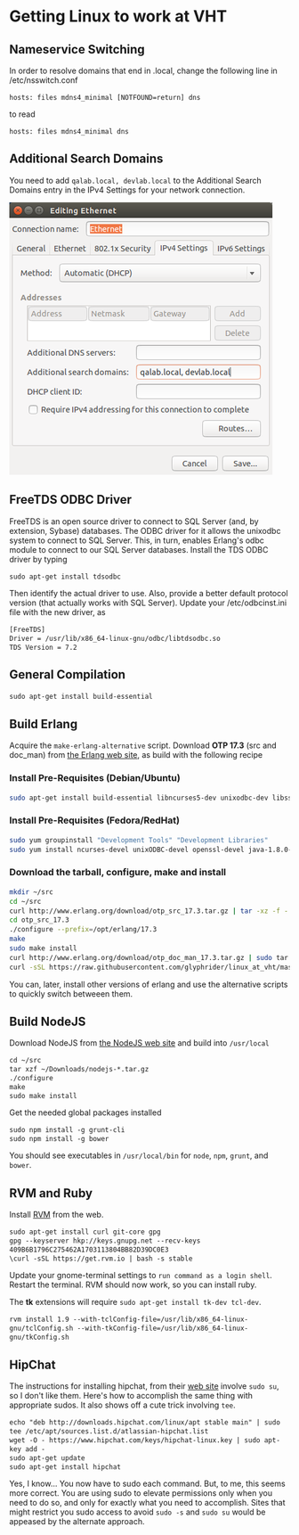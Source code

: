 # Getting Linux to work at VHT

## Nameservice Switching

In order to resolve domains that end in .local, change the following line in /etc/nsswitch.conf

```
hosts: files mdns4_minimal [NOTFOUND=return] dns
```

to read

```
hosts: files mdns4_minimal dns
```

## Additional Search Domains

You need to add `qalab.local, devlab.local` to the Additional Search Domains entry in the IPv4 Settings for your network connection.

![search_domains.png](images/search_domains.png)

## FreeTDS ODBC Driver

FreeTDS is an open source driver to connect to SQL Server (and, by extension, Sybase) databases. The ODBC driver for it allows the unixodbc system to connect to SQL Server. This, in turn, enables Erlang's odbc module to connect to our SQL Server databases. Install the TDS ODBC driver by typing

```
sudo apt-get install tdsodbc
```

Then identify the actual driver to use. Also, provide a better default protocol version (that actually works with SQL Server). Update your /etc/odbcinst.ini file with the new driver, as

```
[FreeTDS]
Driver = /usr/lib/x86_64-linux-gnu/odbc/libtdsodbc.so
TDS Version = 7.2
```

## General Compilation

`sudo apt-get install build-essential`

## Build Erlang

Acquire the `make-erlang-alternative` script.
Download **OTP 17.3** (src and doc_man) from [the Erlang web site](http://erlang.org), as build with the following recipe

### Install Pre-Requisites (Debian/Ubuntu)
```sh
sudo apt-get install build-essential libncurses5-dev unixodbc-dev libssl-dev openjdk-7-jdk libwxgtk2.8-dev libglu1-mesa-dev # installs the build dependencies
```

### Install Pre-Requisites (Fedora/RedHat)
```sh
sudo yum groupinstall "Development Tools" "Development Libraries"
sudo yum install ncurses-devel unixODBC-devel openssl-devel java-1.8.0-openjdk-devel wxGTK-devel 
```

### Download the tarball, configure, make and install
```sh
mkdir ~/src
cd ~/src
curl http://www.erlang.org/download/otp_src_17.3.tar.gz | tar -xz -f -
cd otp_src_17.3
./configure --prefix=/opt/erlang/17.3
make
sudo make install
curl http://www.erlang.org/download/otp_doc_man_17.3.tar.gz | sudo tar -xz --strip-components=1 -C /opt/erlang/17.3/lib/erlang/erts-6.2/man -f -
curl -sSL https://raw.githubusercontent.com/glyphrider/linux_at_vht/master/make-erlang-alternative | bash -s /opt/erlang/17.3 1703 | bash -s # 1703 is the priority
```

You can, later, install other versions of erlang and use the alternative scripts to quickly switch betweeen them.

## Build NodeJS

Download NodeJS from [the NodeJS web site](http://nodejs.org) and build into `/usr/local`

```
cd ~/src
tar xzf ~/Downloads/nodejs-*.tar.gz
./configure
make
sudo make install
```

Get the needed global packages installed

```
sudo npm install -g grunt-cli
sudo npm install -g bower
```

You should see executables in `/usr/local/bin` for `node`, `npm`, `grunt`, and `bower`.

## RVM and Ruby

Install [RVM](http://rvm.io) from the web.

```
sudo apt-get install curl git-core gpg
gpg --keyserver hkp://keys.gnupg.net --recv-keys 409B6B1796C275462A1703113804BB82D39DC0E3
\curl -sSL https://get.rvm.io | bash -s stable
```

Update your gnome-terminal settings to `run command as a login shell`. Restart the terminal. RVM should now work, so you can install ruby.

The **tk** extensions will require `sudo apt-get install tk-dev tcl-dev`.

```
rvm install 1.9 --with-tclConfig-file=/usr/lib/x86_64-linux-gnu/tclConfig.sh --with-tkConfig-file=/usr/lib/x86_64-linux-gnu/tkConfig.sh
```

## HipChat

The instructions for installing hipchat, from their [web site](http://hipchat.com) involve `sudo su`, so I don't like them. Here's how to accomplish the same thing with appropriate sudos. It also shows off a cute trick involving `tee`.

```
echo "deb http://downloads.hipchat.com/linux/apt stable main" | sudo tee /etc/apt/sources.list.d/atlassian-hipchat.list
wget -O - https://www.hipchat.com/keys/hipchat-linux.key | sudo apt-key add -
sudo apt-get update
sudo apt-get install hipchat
```

Yes, I know... You now have to sudo each command. But, to me, this seems more correct. You are using sudo to elevate permissions only when you need to do so, and only for exactly what you need to accomplish. Sites that might restrict you sudo access to avoid `sudo -s` and `sudo su` would be appeased by the alternate approach.
